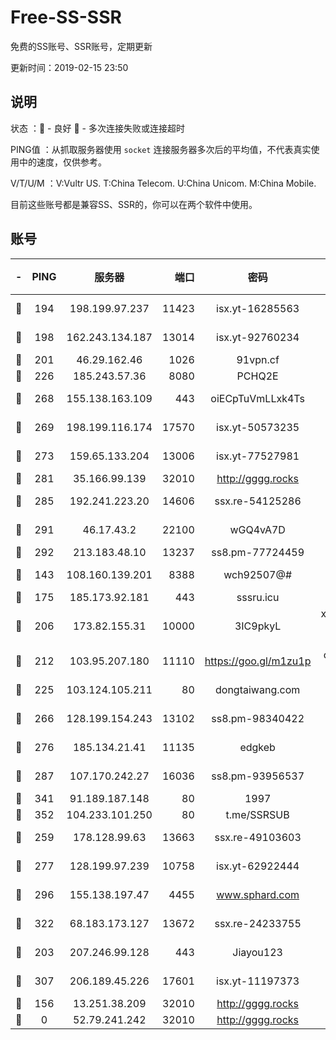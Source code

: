 # Free-SS-SSR

免费的SS账号、SSR账号，定期更新

更新时间：2019-02-15 23:50

## 说明

状态     ：🙂 - 良好 🙁 - 多次连接失败或连接超时

PING值   ：从抓取服务器使用 `socket` 连接服务器多次后的平均值，不代表真实使用中的速度，仅供参考。

V/T/U/M  ：V:Vultr US. T:China Telecom. U:China Unicom. M:China Mobile.

目前这些账号都是兼容SS、SSR的，你可以在两个软件中使用。

## 账号

|-|PING|服务器|端口|密码|加密方式|区域|V/T/U/M|
|:----:|:----:|:-----:|-----:|:----:|:----:|:----:|:----:|
|🙂|194|198.199.97.237|11423|isx.yt-16285563|aes-256-cfb|US|10↑/10↑/10↑/9↑|
|🙂|198|162.243.134.187|13014|isx.yt-92760234|aes-256-cfb|US|9↑/9↑/9↓/9↑|
|🙂|201|46.29.162.46|1026|91vpn.cf|rc4-md5|RU|9↑/10↑/10↑/10↑|
|🙂|226|185.243.57.36|8080|PCHQ2E|rc4-md5|US|10↑/10↑/10↑/10↑|
|🙂|268|155.138.163.109|443|oiECpTuVmLLxk4Ts|aes-256-cfb|US|2↓/10↑/10↑/10↑|
|🙂|269|198.199.116.174|17570|isx.yt-50573235|aes-256-cfb|US|10↑/10↑/10↑/10↑|
|🙂|273|159.65.133.204|13006|isx.yt-77527981|aes-256-cfb|SG|9↓/9↓/10↑/9↓|
|🙂|281|35.166.99.139|32010|http://gggg.rocks|chacha20|US|10↑/10↑/10↑/10↑|
|🙂|285|192.241.223.20|14606|ssx.re-54125286|aes-256-cfb|US|9↑/9↑/9↑/9↑|
|🙂|291|46.17.43.2|22100|wGQ4vA7D|aes-256-gcm|RU|3↓/10↑/10↑/10↑|
|🙂|292|213.183.48.10|13237|ss8.pm-77724459|rc4-md5|RU|9↓/10↑/10↑/10↑|
|🙂|143|108.160.139.201|8388|wch92507@#|aes-256-cfb|JP|8↑/10↑/10↑/10↑|
|🙂|175|185.173.92.181|443|sssru.icu|rc4-md5|RU|10↑/10↑/10↑/9↑|
|🙂|206|173.82.155.31|10000|3IC9pkyL|xchacha20-ietf-poly1305|US|7↑/10↑/8↑/8↑|
|🙂|212|103.95.207.180|11110|https://goo.gl/m1zu1p|chacha20-ietf|US|8↑/9↑/7↓/8↑|
|🙂|225|103.124.105.211|80|dongtaiwang.com|aes-256-cfb|US|10↑/10↑/10↑/10↑|
|🙂|266|128.199.154.243|13102|ss8.pm-98340422|aes-256-cfb|SG|10↑/10↑/10↑/10↑|
|🙂|276|185.134.21.41|11135|edgkeb|aes-256-cfb|GB|10↑/10↑/10↑/10↑|
|🙂|287|107.170.242.27|16036|ss8.pm-93956537|aes-256-cfb|US|10↑/10↑/10↑/10↑|
|🙂|341|91.189.187.148|80|1997|chacha20|US|10↑/10↑/10↑/10↑|
|🙂|352|104.233.101.250|80|t.me/SSRSUB|rc4-md5|CA|10↑/10↑/10↑/10↑|
|🙂|259|178.128.99.63|13663|ssx.re-49103603|aes-256-cfb|SG|10↑/10↑/10↑/10↑|
|🙂|277|128.199.97.239|10758|isx.yt-62922444|aes-256-cfb|SG|9↑/10↑/10↑/10↑|
|🙂|296|155.138.197.47|4455|www.sphard.com|aes-256-cfb|US|10↑/10↑/10↑/10↑|
|🙂|322|68.183.173.127|13672|ssx.re-24233755|aes-256-cfb|US|9↑/9↑/9↑/9↑|
|🙁|203|207.246.99.128|443|Jiayou123|aes-256-cfb|US|8↓/9↑/10↑/10↑|
|🙁|307|206.189.45.226|17601|isx.yt-11197373|aes-256-cfb|SG|10↑/10↑/10↑/10↑|
|🙁|156|13.251.38.209|32010|http://gggg.rocks|chacha20|SG|9↑/9↑/8↑/8↑|
|🙁|0|52.79.241.242|32010|http://gggg.rocks|chacha20|KR|9↓/9↓/10↑/9↓|
